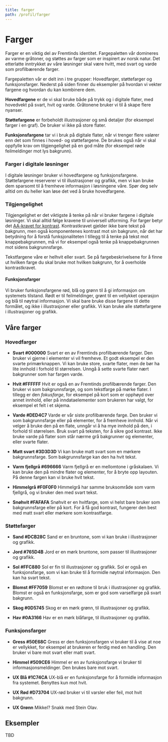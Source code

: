 ```yaml
---
title: farger
path: /profil/farger
---
```


# Farger

Farger er en viktig del av Fremtinds identitet. Fargepaletten vår domineres av varme gråtoner, og støttes av farger som er inspirert av norsk natur. Det etterlatte inntrykket av våre løsninger skal være hvitt, med svart og varde som profilbærende farger. 

Fargepaletten vår er delt inn i tre grupper: Hovedfarger, støttefarger og funksjonsfarger. Nederst på siden finner du eksempler på hvordan vi vekter fargene og hvordan du kan kombinere dem.

**Hovedfargene** er de vi skal bruke både på trykk og i digitale flater, med hovedvekt på svart, hvit og varde. Gråtonene bruker vi til å skape flere nyanser.

**Støttefargene** er forbeholdt illustrasjoner og små detaljer (for eksempel farger i en graf). De bruker vi ikke på store flater. 

**Funksjonsfargene** tar vi i bruk på digitale flater, når vi trenger flere valører enn det som finnes i hoved- og støttefargene. De brukes også når vi skal oppfylle krav om tilgjengelighet på en god måte (for eksempel røde feilmeldinger mot lys bakgrunn).


### Farger i digitale løsninger

I digitale løsninger bruker vi hovedfargene og funksjonsfargene. Støttefargene reserverer vi til illustrasjoner og grafikk, men vi kan bruke dem sparsomt til å fremheve informasjon i løsningene våre. Spør deg selv alltid om du heller kan løse det ved å bruke hovedfargene.


### Tilgjengelighet

Tilgjengelighet er det viktigste å tenke på når vi bruker fargene i digitale løsninger. Vi skal alltid følge kravene til universell utforming. For farger betyr det [AA-kravet for kontrast](lenke). Kontrastkravet gjelder ikke bare tekst på bakgrunn, men også komponentenes kontrast mot sin bakgrunn, når det har betydning for å forstå funksjonaliteten 
I tillegg til å tenke på tekst mot knappebakgrunnen, må vi for eksempel også tenke på knappebakgrunnen mot sidens bakgrunnsfarge.

Tekstfargene våre er helhvit eller svart. Se på fargebeskrivelsene for å finne ut hvilken farge du skal bruke mot hvilken bakgrunn, for å overholde kontrastkravet.

#### Funksjonsfarger
Vi bruker funksjonsfargene rød, blå og grønn til å gi informasjon om systemets tilstand. Rødt er til feilmeldinger, grønt til en vellykket operasjon og blå til nøytral informasjon. Vi skal bare bruke disse fargene til dette formålet, og ikke i illustrasjoner eller grafikk. Vi kan bruke alle støttefargene i illustrasjoner og grafikk.

## Våre farger

### Hovedfarger

- **Svart #000000**
Svart er en av Fremtinds profilbærende farger. Den bruker vi gjerne i elementer vi vil fremheve. Et godt eksempel er den svarte primærknappen. Vi kan bruke store, svarte flater, men de bør ha lite innhold i forhold til størrelsen. Unngå å sette svarte flater nært bakgrunner som har fargen varde.

- **Hvit #FFFFFF**
Hvit er også en av Fremtinds profilbærende farger. Den bruker vi som bakgrunnsfarge, og som tekstfarge på mørke flater. I tillegg er den _fokusfarge_, for eksempel på kort som er opphøyd over annet innhold, eller på inndataelementer som brukeren har valgt, for eksempel et felt i et skjema.

- **Varde #DED4C7**
Varde er vår siste profilbærende farge. Den bruker vi som bakgrunnsfarge eller på elementer, for å fremheve innhold. Når vi velger å bruke den på en flate, unngår vi å ha mye innhold på den, i forhold til størrelsen. Bruk svart på teksten, for å sikre god kontrast. Ikke bruke varde på flater som står nærme grå bakgrunner og elementer, eller svarte flater.

- **Matt svart #3D3D3D** 
Vi kan bruke matt svart som en mørkere bakgrunnsfarge. Som bakgrunnsfarge kan den ha hvit tekst.

- **Varm fjellgrå #696666**
Varm fjellgrå er en mellomtone i gråskalaen. Vi kan bruke den på  mindre flater og elementer, for å bryte opp layouten. På denne fargen kan vi bruke hvit tekst.

- **Himmelgrå #F0F0F0**
Himmelgrå har samme bruksområde som varm fjellgrå, og vi bruker den med svart tekst.

- **Snøhvit #FAFAFA**
Snøhvit er en hvitfarge, som vi helst bare bruker som bakgrunnsfarge eller på kort. For å få god kontrast, fungerer den best med matt svart eller mørkere som kontrastfarge.


### Støttefarger

- **Sand #DCB28C**
Sand er en bruntone, som vi kan bruke i illustrasjoner og grafikk.

- **Jord #765D4B**
Jord er en mørk bruntone, som passer til illustrasjoner og grafikk.

- **Sol #FFC880**
Sol er fin til illustrasjoner og grafikk. Sol er også en funksjonsfarge, som vi kan bruke til å formidle nøytral informasjon. Den kan ha svart tekst. 

- **Blomst #FF7059**
Blomst er en rødtone til bruk i illustrasjoner og grafikk. Blomst er også en funksjonsfarge, som er god som varselfarge på svart bakgrunn. 

- **Skog #0D5745**
Skog er en mørk grønn, til illustrasjoner og grafikk. 

- **Hav #0A3166** 
Hav er en mørk blåfarge, til illustrasjoner og grafikk.


### Funksjonsfarger

- **Gress #50E68C**
Gress er den funksjonsfargen vi bruker til å vise at noe er vellykket, for eksempel at brukeren er ferdig med en handling. Den bruker vi bare mot svart eller matt svart.

- **Himmel #509CE6**
Himmel er en av funksjonsfarge vi bruker til informasjonsmeldinger. Den brukes bare mot svart.

- **UX Blå #1C74CA**
UX-blå er en funksjonsfarge for å formidle informasjon fra systemet. Benyttes kun mot hvit.

- **UX Rød #D73704** 
UX-rød bruker vi til varsler eller feil, mot hvit bakgrunn.

- **UX Grønn** Mikkel? Snakk med Stein Olav.


## Eksempler

TBD
